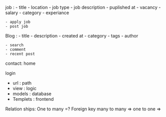 job :
    - title
    - location
    - job type
    - job description
    - puplished at
    - vacancy
    - salary
    - category
    - experiance

    - apply job
    - post job




Blog :
    - title
    - description
    - created at
    - category
    - tags
    - author
    

    - search
    - comment
    - recent post
    

contact:
home

login


- url : path
- view : logic
- models : database
- Templets : frontend


Relation ships:
    One to many =? Foreign key
    many to many => 
    one to one =>